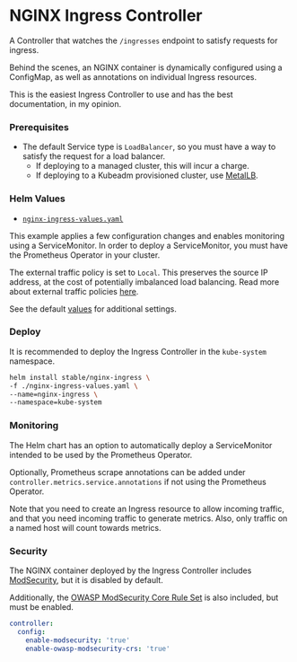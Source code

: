 # NGINX Ingress Controller

A Controller that watches the `/ingresses` endpoint to satisfy requests for ingress.

Behind the scenes, an NGINX container is dynamically configured using a ConfigMap, as well as
annotations on individual Ingress resources.

This is the easiest Ingress Controller to use and has the best documentation, in my opinion.

### Prerequisites

  - The default Service type is `LoadBalancer`, so you must have a way to satisfy the request for a load balancer.
    - If deploying to a managed cluster, this will incur a charge.
    - If deploying to a Kubeadm provisioned cluster, use [MetalLB](https://github.com/danderson/metallb).

### Helm Values

  - [`nginx-ingress-values.yaml`](./nginx-ingress-values.yaml)

This example applies a few configuration changes and enables monitoring using a ServiceMonitor. In
order to deploy a ServiceMonitor, you must have the Prometheus Operator in your cluster.

The external traffic policy is set to `Local`. This preserves the source IP address, at the cost of
potentially imbalanced load balancing. Read more about external traffic policies [here](https://www.asykim.com/blog/deep-dive-into-kubernetes-external-traffic-policies).

See the default [values](https://github.com/helm/charts/blob/master/stable/nginx-ingress/values.yaml)
for additional settings.

### Deploy

It is recommended to deploy the Ingress Controller in the `kube-system` namespace.

```bash
helm install stable/nginx-ingress \
-f ./nginx-ingress-values.yaml \
--name=nginx-ingress \
--namespace=kube-system
```

### Monitoring

The Helm chart has an option to automatically deploy a ServiceMonitor intended to be used by the
Prometheus Operator.

Optionally, Prometheus scrape annotations can be added under
`controller.metrics.service.annotations` if not using the Prometheus Operator.

Note that you need to create an Ingress resource to allow incoming traffic, and that you need
incoming traffic to generate metrics. Also, only traffic on a named host will count towards metrics.

### Security

The NGINX container deployed by the Ingress Controller includes [ModSecurity](https://modsecurity.org),
but it is disabled by default.

Additionally, the [OWASP ModSecurity Core Rule Set](https://modsecurity.org/crs) is also included,
but must be enabled.

```yaml
controller:
  config:
    enable-modsecurity: 'true'
    enable-owasp-modsecurity-crs: 'true'
```
